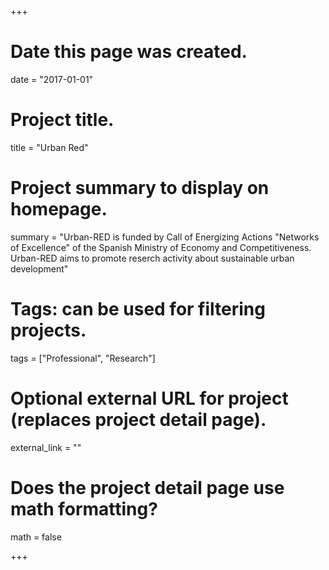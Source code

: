 +++
# Date this page was created.
date = "2017-01-01"

# Project title.
title = "Urban Red"

# Project summary to display on homepage.
summary = "Urban-RED is funded by Call of Energizing Actions "Networks of Excellence" of the Spanish Ministry of Economy and Competitiveness. Urban-RED aims to promote reserch activity about sustainable urban development"

# Tags: can be used for filtering projects.
tags = ["Professional", "Research"]

# Optional external URL for project (replaces project detail page).
external_link = ""

# Does the project detail page use math formatting?
math = false

+++

